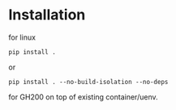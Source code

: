 # Installation

for linux

```pip install .```

or

```pip install . --no-build-isolation --no-deps```

for GH200 on top of existing container/uenv.